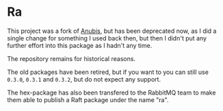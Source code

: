 Ra
==

This project was a fork of [Anubis][anubis], but has been deprecated now, as I did a single change for something I used back then, but then I didn't put any further effort into this package as I hadn't any time.

The repository remains for historical reasons.

The old packages have been retired, but if you want to you can still use `0.3.0`, `0.3.1` and `0.3.2`, but do not expect any support.

The hex-package has also been transfered to the RabbitMQ team to make them able to publish a Raft package under the name "ra".

[anubis]: https://hex.pm/packages/anubis
